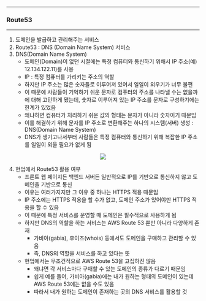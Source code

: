 -----
### Route53
-----
1. 도메인을 발급하고 관리해주는 서비스
2. Route53 : DNS (Domain Name System) 서비스
3. DNS(Domain Name System)
   - 도메인(Domain)이 없던 시절에는 특정 컴퓨터와 통신하기 위해서 IP 주소(예) 12.134.122.11)를 사용
   - IP : 특정 컴퓨터를 가리키는 주소의 역할
   - 하지만 IP 주소는 많은 숫자들로 이루어져 있어서 일일이 외우기가 너무 불편
   - 이 때문에 사람들이 기억하기 쉬운 문자로 컴퓨터의 주소를 나타낼 수는 없을까에 대해 고민하게 됐는데, 숫자로 이루어져 있는 IP 주소를 문자로 구성하기에는 한계가 있었음
   - 왜냐하면 컴퓨터가 처리하기 쉬운 값의 형태는 문자가 아니라 숫자이기 때문임
   - 이를 해결하기 위해 문자를 IP 주소로 변환해주는 하나의 시스템(서버) 생성 : DNS(Domain Name System)
   - DNS가 생기고나서부터 사람들은 특정 컴퓨터와 통신하기 위해 복잡한 IP 주소를 일일이 외울 필요가 없게 됨
<div align="center">
<img src="https://github.com/user-attachments/assets/4110a97c-3a8f-4f69-8278-5df50db920e2">
</div>

4. 현업에서 Route53 활용 여부
   - 프론트 웹 페이지든 백엔드 서버든 일반적으로 IP를 기반으로 통신하지 않고 도메인을 기반으로 통신
   - 이유는 여러가지지만 그 이유 중 하나는 HTTPS 적용 때문임
   - IP 주소에는 HTTPS 적용을 할 수가 없고, 도메인 주소가 있어야만 HTTPS 적용을 할 수 있음
   - 이 때문에 특정 서비스를 운영할 때 도메인은 필수적으로 사용하게 됨
   - 하지만 DNS의 역할을 하는 서비스는 AWS Route 53 뿐만 아니라 다양하게 존재
     + 가비아(gabia), 후이즈(whois) 등에서도 도메인을 구매하고 관리할 수 있음
     + 즉, DNS의 역할을 서비스를 하고 있다는 뜻
   - 현업에서는 무조건적으로 AWS Route 53을 고집하진 않음
     + 왜냐면 각 서비스마다 구매할 수 있는 도메인의 종류가 다르기 때문임
     + 쉽게 예를 들어, 가비아(gabia)에는 내가 원하는 형태의 도메인이 있는데 AWS Route 53에는 없을 수도 있음
     + 따라서 내가 원하는 도메인이 존재하는 곳의 DNS 서비스를 활용할 것
